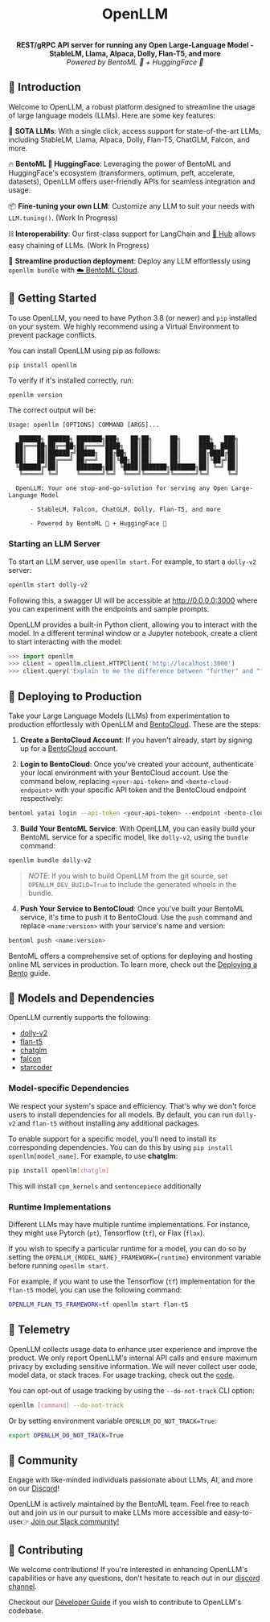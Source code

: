 <div align="center">
    <h1 align="center">OpenLLM</h1>
    <br>
    <strong>REST/gRPC API server for running any Open Large-Language Model - StableLM, Llama, Alpaca, Dolly, Flan-T5, and more<br></strong>
    <i>Powered by BentoML 🍱 + HuggingFace 🤗</i>
    <br>
</div>

## 📖 Introduction

Welcome to OpenLLM, a robust platform designed to streamline the usage of large language models (LLMs). Here are some key features:

🚂 **SOTA LLMs**: With a single click, access support for state-of-the-art LLMs, including StableLM, Llama, Alpaca, Dolly, Flan-T5, ChatGLM, Falcon, and more.

🔥 **BentoML 🤝 HuggingFace**: Leveraging the power of BentoML and HuggingFace's ecosystem (transformers, optimum, peft, accelerate, datasets), OpenLLM offers user-friendly APIs for seamless integration and usage.

📦 **Fine-tuning your own LLM**: Customize any LLM to suit your needs with `LLM.tuning()`. (Work In Progress)

⛓️ **Interoperability**: Our first-class support for LangChain and [🤗 Hub](https://huggingface.co/) allows easy chaining of LLMs. (Work In Progress)

🎯 **Streamline production deployment**: Deploy any LLM effortlessly using `openllm bundle` with [☁️ BentoML Cloud](https://l.bentoml.com/bento-cloud).

## 🏃‍ Getting Started
To use OpenLLM, you need to have Python 3.8 (or newer) and `pip` installed on your system. We highly recommend using a Virtual Environment to prevent package conflicts.

You can install OpenLLM using pip as follows:

```bash
pip install openllm
```
To verify if it's installed correctly, run:
```
openllm version
```
The correct output will be:
```
Usage: openllm [OPTIONS] COMMAND [ARGS]...

   ██████╗ ██████╗ ███████╗███╗   ██╗██╗     ██╗     ███╗   ███╗
  ██╔═══██╗██╔══██╗██╔════╝████╗  ██║██║     ██║     ████╗ ████║
  ██║   ██║██████╔╝█████╗  ██╔██╗ ██║██║     ██║     ██╔████╔██║
  ██║   ██║██╔═══╝ ██╔══╝  ██║╚██╗██║██║     ██║     ██║╚██╔╝██║
  ╚██████╔╝██║     ███████╗██║ ╚████║███████╗███████╗██║ ╚═╝ ██║
   ╚═════╝ ╚═╝     ╚══════╝╚═╝  ╚═══╝╚══════╝╚══════╝╚═╝     ╚═╝

  OpenLLM: Your one stop-and-go-solution for serving any Open Large-Language Model

      - StableLM, Falcon, ChatGLM, Dolly, Flan-T5, and more

      - Powered by BentoML 🍱 + HuggingFace 🤗
```

### Starting an LLM Server
To start an LLM server, use `openllm start`. For example, to start a `dolly-v2` server:

```bash
openllm start dolly-v2
```
Following this, a swagger UI will be accessible at http://0.0.0.0:3000 where you can experiment with the endpoints and sample prompts.

OpenLLM provides a built-in Python client, allowing you to interact with the model. In a different terminal window or a Jupyter notebook, create a client to start interacting with the model:

```python
>>> import openllm
>>> client = openllm.client.HTTPClient('http://localhost:3000')
>>> client.query('Explain to me the difference between "further" and "farther"')
```
## 🚀 Deploying to Production 
Take your Large Language Models (LLMs) from experimentation to production effortlessly with OpenLLM and [BentoCloud](https://www.bentoml.com/bento-cloud/). These are the steps:

1. **Create a BentoCloud Account**: If you haven't already, start by signing up for a [BentoCloud](https://www.bentoml.com/bento-cloud/) account.

2. **Login to BentoCloud**: Once you've created your account, authenticate your local environment with your BentoCloud account. Use the command below, replacing `<your-api-token>` and `<bento-cloud-endpoint>` with your specific API token and the BentoCloud endpoint respectively:

```bash
bentoml yatai login --api-token <your-api-token> --endpoint <bento-cloud-endpoint>
```

3. **Build Your BentoML Service**: With OpenLLM, you can easily build your BentoML service for a specific model, like `dolly-v2`, using the `bundle` command:

```bash
openllm bundle dolly-v2
```

> _NOTE_: If you wish to build OpenLLM from the git source, set `OPENLLM_DEV_BUILD=True` to include the generated wheels in the bundle.

4. **Push Your Service to BentoCloud**: Once you've built your BentoML service, it's time to push it to BentoCloud. Use the `push` command and replace `<name:version>` with your service's name and version:

```bash
bentoml push <name:version>
```

BentoML offers a comprehensive set of options for deploying and hosting online ML services in production. To learn more, check out the [Deploying a Bento](https://docs.bentoml.org/en/latest/concepts/deploy.html) guide.

## 🧩  Models and Dependencies
OpenLLM currently supports the following:
* [dolly-v2](https://github.com/databrickslabs/dolly)
* [flan-t5](https://huggingface.co/docs/transformers/model_doc/flan-t5)
* [chatglm](https://github.com/THUDM/ChatGLM-6B)
* [falcon](https://falconllm.tii.ae/)
* [starcoder](https://github.com/bigcode-project/starcoder)

### Model-specific Dependencies
We respect your system's space and efficiency. That's why we don't force users to install dependencies for all models. By default, you can run `dolly-v2` and `flan-t5` without installing any additional packages.

To enable support for a specific model, you'll need to install its corresponding dependencies. You can do this by using `pip install openllm[model_name]`. For example, to use **chatglm**:

```bash
pip install openllm[chatglm]
```
This will install `cpm_kernels` and `sentencepiece` additionally

### Runtime Implementations

Different LLMs may have multiple runtime implementations. For instance, they might use Pytorch (`pt`), Tensorflow (`tf`), or Flax (`flax`).

If you wish to specify a particular runtime for a model, you can do so by setting the `OPENLLM_{MODEL_NAME}_FRAMEWORK={runtime}` environment variable before running `openllm start`.

For example, if you want to use the Tensorflow (`tf`) implementation for the `flan-t5` model, you can use the following command:

```bash
OPENLLM_FLAN_T5_FRAMEWORK=tf openllm start flan-t5
```

## 🍇 Telemetry

OpenLLM collects usage data to enhance user experience and improve the product. We only report OpenLLM's internal API calls and ensure maximum privacy by excluding sensitive information. We will never collect user code, model data, or stack traces. For usage tracking, check out the [code](./src/openllm/utils/analytics.py).

You can opt-out of usage tracking by using the `--do-not-track` CLI option:

```bash
openllm [command] --do-not-track
```

Or by setting environment variable `OPENLLM_DO_NOT_TRACK=True`:

```bash
export OPENLLM_DO_NOT_TRACK=True
```

## 👥 Community
Engage with like-minded individuals passionate about LLMs, AI, and more on our [Discord](https://l.bentoml.com/join-openllm-discord)!

OpenLLM is actively maintained by the BentoML team. Feel free to reach out and join us in our pursuit to make LLMs more accessible and easy-to-use👉 [Join our Slack community!](https://l.bentoml.com/join-slack)


## 🎁 Contributing
We welcome contributions! If you're interested in enhancing OpenLLM's capabilities or have any questions, don't hesitate to reach out in our [discord channel](https://l.bentoml.com/join-openllm-discord).

Checkout our [Developer Guide](https://github.com/bentoml/OpenLLM/blob/main/DEVELOPMENT.md) if you wish to contribute to OpenLLM's codebase.
